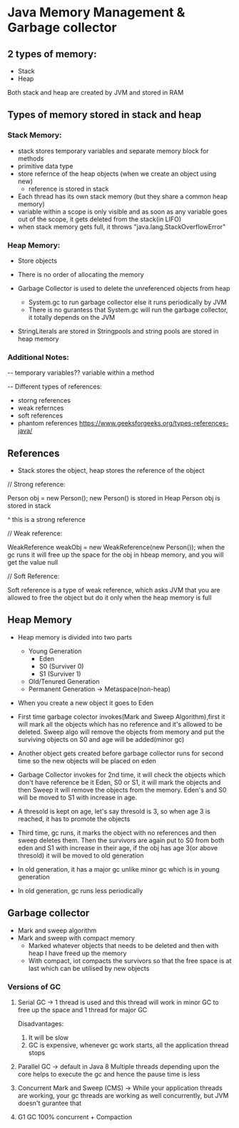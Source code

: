 # Java Memory Management & Garbage collector
2 types of memory:
-------------------
- Stack
- Heap

Both stack and heap are created by JVM and stored in RAM

## Types of memory stored in stack and heap
### Stack Memory:
* stack stores temporary variables and separate memory block for methods
* primitive data type
* store refernce of the heap objects (when we create an object using new)
   - reference is stored in stack
* Each thread has its own stack memory (but they share a common heap memory)
* variable within a scope is only visible and as soon as any variable goes out of the scope, it gets deleted from the stack(in LIFO)
* when stack memory gets full, it throws "java.lang.StackOverflowError"

### Heap Memory:
* Store objects
* There is no order of allocating the memory
* Garbage Collector is used to delete the unreferenced objects from heap
    -  System.gc to run garbage collector else it runs periodically by JVM
    - There is no gurantess that System.gc will run the garbage collector, it totally depends on the JVM

* StringLiterals are stored in Stringpools and string pools are stored in heap memory


### Additional Notes:
-- temporary variables?? variable within a method

-- Different types of references:
- storng references
- weak refernces
- soft references
- phantom references
https://www.geeksforgeeks.org/types-references-java/

## References
- Stack stores the object, heap stores the reference of the object

// Strong reference:

Person obj = new Person();
new Person() is stored in Heap
Person obj is stored in stack

^ this is a strong reference

// Weak reference:

WeakReference<Person> weakObj =  new WeakReference<Person>(new Person());
when the gc runs it will free up the space for the obj in hbeap memory, and you will get the value null

// Soft Reference:

Soft reference is a type of weak reference, which asks JVM that you are allowed to free the object but do it only when the heap memory is full


## Heap Memory
* Heap memory is divided into two parts
    - Young Generation
        + Eden
        + S0 (Surviver 0)
        + S1 (Surviver 1)
    - Old/Tenured Generation
    - Permanent Generation -> Metaspace(non-heap)

* When you create a new object it goes to Eden
* First time garbage colector invokes(Mark and Sweep Algorithm),first it will mark all the objects which has no reference and it's allowed to be deleted. Sweep algo will remove the objects from memory and put the surviving objects on S0 and age will be added(minor gc)
* Another object gets created before garbage collector runs for second time so the new objects will be placed on eden
* Garbage Collector invokes for 2nd time, it will check the objects which don't have reference be it Eden, S0 or S1, it will mark the objects and then Sweep it will remove the objects from the memory. Eden's and S0 will be moved to S1 with increase in age.
* A thresold is kept on age, let's say thresold is 3, so when age 3 is reached, it has to promote the objects
* Third time, gc runs, it marks the object with no references and then sweep deletes them. Then the survivors are again put to S0 from both eden and S1 with increase in their age, if the obj has age 3(or above thresold) it will be moved to old generation
* In old generation, it has a major gc unlike minor gc which is in young generation
* In old generation, gc runs less periodically


## Garbage collector
* Mark and sweep algorithm
* Mark and sweep with compact memory
    - Marked whatever objects that needs to be deleted and then with heap I have freed up the memory
    - With compact, iot compacts the survivors so that the free space is at last which can be utilised by new objects

### Versions of GC
1. Serial GC -> 
    1 thread is used and this thread will work in minor GC to free up the space and 1 thread for major GC

    Disadvantages:
    1. It will be slow
    2. GC is expensive, whenever gc work starts, all the application thread stops

2. Parallel GC -> default in Java 8
    Multiple threads depending upon the core helps to execute the gc and hence the pause time is less

3. Concurrent Mark and Sweep (CMS) ->
    While your application threads are working, your gc threads are working as well concurrently, but JVM doesn't gurantee that

4. G1 GC
    100% concurrent + Compaction
